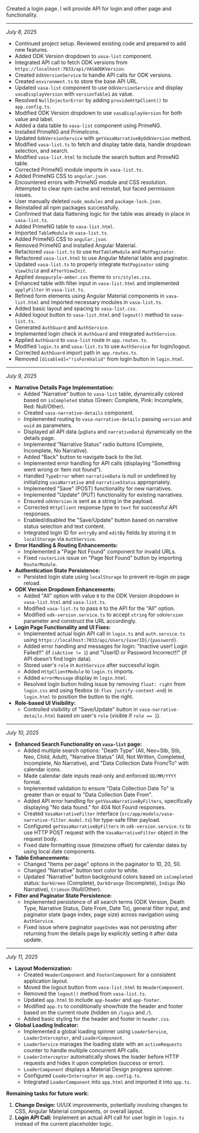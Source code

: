 Created a login page.
I will provide API for login and other page and functionality.

---
*July 8, 2025*
- Continued project setup. Reviewed existing code and prepared to add new features.
- Added ODK Version dropdown to `vasa-list` component.
- Integrated API call to fetch ODK versions from `https://localhost:7033/api/VASAODKVersion`.
- Created `OdkVersionService` to handle API calls for ODK versions.
- Created `environment.ts` to store the base API URL.
- Updated `vasa-list` component to use `OdkVersionService` and display `vasaDisplayVersion` with `versionTable1` as value.
- Resolved `NullInjectorError` by adding `provideHttpClient()` to `app.config.ts`.
- Modified ODK Version dropdown to use `vasaDisplayVersion` for both value and label.
- Added a data table to `vasa-list` component using PrimeNG.
- Installed PrimeNG and PrimeIcons.
- Updated `OdkVersionService` with `getVasaNarrativeByOdkVersion` method.
- Modified `vasa-list.ts` to fetch and display table data, handle dropdown selection, and search.
- Modified `vasa-list.html` to include the search button and PrimeNG table.
- Corrected PrimeNG module imports in `vasa-list.ts`.
- Added PrimeNG CSS to `angular.json`.
- Encountered errors with PrimeNG module and CSS resolution. Attempted to clear npm cache and reinstall, but faced permission issues.
- User manually deleted `node_modules` and `package-lock.json`.
- Reinstalled all npm packages successfully.
- Confirmed that data flattening logic for the table was already in place in `vasa-list.ts`.
- Added PrimeNG table to `vasa-list.html`.
- Imported `TableModule` in `vasa-list.ts`.
- Added PrimeNG CSS to `angular.json`.
- Removed PrimeNG and installed Angular Material.
- Refactored `vasa-list.ts` to use `MatTableModule` and `MatPaginator`.
- Refactored `vasa-list.html` to use Angular Material table and paginator.
- Updated `vasa-list.ts` to properly integrate `MatPaginator` using `ViewChild` and `AfterViewInit`.
- Applied `deeppurple-amber.css` theme to `src/styles.css`.
- Enhanced table with filter input in `vasa-list.html` and implemented `applyFilter` in `vasa-list.ts`.
- Refined form elements using Angular Material components in `vasa-list.html` and imported necessary modules in `vasa-list.ts`.
- Added basic layout and spacing to `vasa-list.css`.
- Added logout button to `vasa-list.html` and `logout()` method to `vasa-list.ts`.
- Generated `AuthGuard` and `AuthService`.
- Implemented login check in `AuthGuard` and integrated `AuthService`.
- Applied `AuthGuard` to `vasa-list` route in `app.routes.ts`.
- Modified `login.ts` and `vasa-list.ts` to use `AuthService` for login/logout.
- Corrected `AuthGuard` import path in `app.routes.ts`.
- Removed `[disabled]="!isFormValid"` from login button in `login.html`.

---
*July 9, 2025*
- **Narrative Details Page Implementation:**
  - Added "Narrative" button to `vasa-list` table, dynamically colored based on `isCompleted` status (Green: Complete, Pink: Incomplete, Red: Null/Other).
  - Created `vasa-narrative-details` component.
  - Implemented routing to `vasa-narrative-details` passing `version` and `uuid` as parameters.
  - Displayed all API data (`pgData` and `narrativeData`) dynamically on the details page.
  - Implemented "Narrative Status" radio buttons (Complete, Incomplete, No Narrative).
  - Added "Back" button to navigate back to the list.
  - Implemented error handling for API calls (displaying "Something went wrong or Item not found").
  - Handled `TypeError` when `narrativeData` is null or undefined by initializing `vasaNarrative` and `narrativeStatus` appropriately.
  - Implemented "Save" (POST) functionality for new narratives.
  - Implemented "Update" (PUT) functionality for existing narratives.
  - Ensured `odkVersion` is sent as a string in the payload.
  - Corrected `HttpClient` response type to `text` for successful API responses.
  - Enabled/disabled the "Save/Update" button based on narrative status selection and text content.
  - Integrated login ID for `entryBy` and `editBy` fields by storing it in `localStorage` via `AuthService`.
- **Error Handling & Routing Enhancements:**
  - Implemented a "Page Not Found" component for invalid URLs.
  - Fixed `routerLink` issue on "Page Not Found" button by importing `RouterModule`.
- **Authentication State Persistence:**
  - Persisted login state using `localStorage` to prevent re-login on page reload.
- **ODK Version Dropdown Enhancements:**
  - Added "All" option with value `0` to the ODK Version dropdown in `vasa-list.html` and `vasa-list.ts`.
  - Modified `vasa-list.ts` to pass `0` to the API for the "All" option.
  - Modified `odk-version.service.ts` to accept `string` for `odkVersion` parameter and construct the URL accordingly.
- **Login Page Functionality and UI Fixes:**
  - Implemented actual login API call in `login.ts` and `auth.service.ts` using `https://localhost:7033/api/Users/{userID}/{password}`.
  - Added error handling and messages for login: "Inactive user! Login Failed!!" (if `isActive != 1`) and "UserID or Password Incorrect!!" (if API doesn't find login data).
  - Stored user's `role` in `AuthService` after successful login.
  - Added `HttpClientModule` to `login.ts` imports.
  - Added `errorMessage` display in `login.html`.
  - Resolved login button hiding issue by removing `float: right` from `login.css` and using flexbox (`d-flex justify-content-end`) in `login.html` to position the button to the right.
- **Role-based UI Visibility:**
  - Controlled visibility of "Save/Update" button in `vasa-narrative-details.html` based on user's `role` (visible if `role == 1`).

---
*July 10, 2025*
- **Enhanced Search Functionality on `vasa-list` page:**
  - Added multiple search options: "Death Type" (All, Neo+Stb, Stb, Neo, Child, Adult), "Narrative Status" (All, Not Written, Completed, Incomplete, No Narrative), and "Data Collection Date From/To" with calendar icons.
  - Made calendar date inputs read-only and enforced `DD/MM/YYYY` format.
  - Implemented validation to ensure "Data Collection Date To" is greater than or equal to "Data Collection Date From".
  - Added API error handling for `getVasaNarrativeByFilters`, specifically displaying "No data found." for 404 Not Found responses.
  - Created `VasaNarrativeFilter` interface (`src/app/models/vasa-narrative-filter.model.ts`) for type-safe filter payload.
  - Configured `getVasaNarrativeByFilters` in `odk-version.service.ts` to use HTTP POST request with the `VasaNarrativeFilter` object in the request body.
  - Fixed date formatting issue (timezone offset) for calendar dates by using local date components.
- **Table Enhancements:**
  - Changed "Items per page" options in the paginator to 10, 20, 50.
  - Changed "Narrative" button text color to white.
  - Updated "Narrative" button background colors based on `isCompleted` status: `DarkGreen` (Complete), `DarkOrange` (Incomplete), `Indigo` (No Narrative), `Crimson` (Null/Other).
- **Filter and Paginator State Persistence:**
  - Implemented persistence of all search terms (ODK Version, Death Type, Narrative Status, Date From, Date To), general filter input, and paginator state (page index, page size) across navigation using `AuthService`.
  - Fixed issue where paginator `pageIndex` was not persisting after returning from the details page by explicitly setting it after data update.

---
*July 11, 2025*
- **Layout Modernization:**
  - Created `HeaderComponent` and `FooterComponent` for a consistent application layout.
  - Moved the logout button from `vasa-list.html` to `HeaderComponent`.
  - Removed the `logout()` method from `vasa-list.ts`.
  - Updated `app.html` to include `app-header` and `app-footer`.
  - Modified `app.ts` to conditionally show/hide the header and footer based on the current route (hidden on `/login` and `/`).
  - Added basic styling for the header and footer in `header.css`.
- **Global Loading Indicator:**
  - Implemented a global loading spinner using `LoaderService`, `LoaderInterceptor`, and `LoaderComponent`.
  - `LoaderService` manages the loading state with an `activeRequests` counter to handle multiple concurrent API calls.
  - `LoaderInterceptor` automatically shows the loader before HTTP requests and hides it upon completion (success or error).
  - `LoaderComponent` displays a Material Design progress spinner.
  - Configured `LoaderInterceptor` in `app.config.ts`.
  - Integrated `LoaderComponent` into `app.html` and imported it into `app.ts`.

**Remaining tasks for future work:**
1.  **Change Design:** UI/UX improvements, potentially involving changes to CSS, Angular Material components, or overall layout.
2.  **Login API Call:** Implement an actual API call for user login in `login.ts` instead of the current placeholder logic.